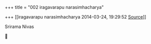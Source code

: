 +++
title = "002 iragavarapu narasimhacharya"

+++
[[iragavarapu narasimhacharya	2014-03-24, 19:29:52 [Source](https://groups.google.com/g/samskrita/c/yI57VcgFxjc)]]



Srirama Nivas



